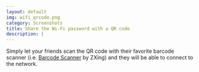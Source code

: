 ```yaml
---
layout: default
img: wifi_qrcode.png
category: Screenshots
title: Share the Wi-Fi password with a QR code
description: |
---
```

  Simply let your friends scan the QR code with their favorite barcode scanner
  (i.e. <a href="https://play.google.com/store/apps/details?id=com.google.zxing.client.android">Barcode Scanner</a>
  by ZXing) and they will be able to connect to the network.
